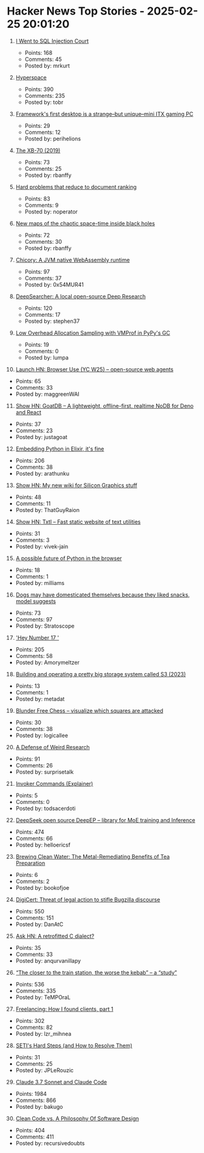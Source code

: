 # Hacker News Top Stories - 2025-02-25 20:01:20

1. [I Went to SQL Injection Court](https://sockpuppet.org/blog/2025/02/09/fixing-illinois-foia/)
   - Points: 168
   - Comments: 45
   - Posted by: mrkurt

2. [Hyperspace](https://hypercritical.co/2025/02/25/hyperspace)
   - Points: 390
   - Comments: 235
   - Posted by: tobr

3. [Framework's first desktop is a strange–but unique–mini ITX gaming PC](https://arstechnica.com/gadgets/2025/02/framework-known-for-upgradable-laptops-intros-not-particularly-upgradable-desktop/)
   - Points: 29
   - Comments: 12
   - Posted by: perihelions

4. [The XB-70 (2019)](http://codex99.com/photography/the-xb70.html)
   - Points: 73
   - Comments: 25
   - Posted by: rbanffy

5. [Hard problems that reduce to document ranking](https://noperator.dev/posts/document-ranking-for-complex-problems/)
   - Points: 83
   - Comments: 9
   - Posted by: noperator

6. [New maps of the chaotic space-time inside black holes](https://www.quantamagazine.org/new-maps-of-the-bizarre-chaotic-space-time-inside-black-holes-20250224/)
   - Points: 72
   - Comments: 30
   - Posted by: rbanffy

7. [Chicory: A JVM native WebAssembly runtime](https://chicory.dev/)
   - Points: 97
   - Comments: 37
   - Posted by: 0x54MUR41

8. [DeepSearcher: A local open-source Deep Research](https://milvus.io/blog/introduce-deepsearcher-a-local-open-source-deep-research.md)
   - Points: 120
   - Comments: 17
   - Posted by: stephen37

9. [Low Overhead Allocation Sampling with VMProf in PyPy's GC](https://pypy.org/posts/2025/02/pypy-gc-sampling.html)
   - Points: 19
   - Comments: 0
   - Posted by: lumpa

10. [Launch HN: Browser Use (YC W25) – open-source web agents](https://github.com/browser-use/browser-use)
   - Points: 65
   - Comments: 33
   - Posted by: maggreenWAI

11. [Show HN: GoatDB – A lightweight, offline-first, realtime NoDB for Deno and React](https://github.com/goatplatform/goatdb)
   - Points: 37
   - Comments: 23
   - Posted by: justagoat

12. [Embedding Python in Elixir, it's fine](https://dashbit.co/blog/running-python-in-elixir-its-fine)
   - Points: 206
   - Comments: 38
   - Posted by: arathunku

13. [Show HN: My new wiki for Silicon Graphics stuff](https://www.tech-pubs.net/wiki/Main_Page)
   - Points: 48
   - Comments: 11
   - Posted by: ThatGuyRaion

14. [Show HN: Txtl – Fast static website of text utilities](https://viveksjain.github.io/txtl/)
   - Points: 31
   - Comments: 3
   - Posted by: vivek-jain

15. [A possible future of Python in the browser](https://lukasz.langa.pl/f37aa97a-9ea3-4aeb-b6a0-9daeea5a7505/)
   - Points: 18
   - Comments: 1
   - Posted by: milliams

16. [Dogs may have domesticated themselves because they liked snacks, model suggests](https://www.livescience.com/animals/dogs/dogs-may-have-domesticated-themselves-because-they-really-liked-snacks-model-suggests)
   - Points: 73
   - Comments: 97
   - Posted by: Stratoscope

17. ['Hey Number 17 '](https://www.404media.co/email/b7eb2339-2ea1-4a37-96cc-a360494c214c/)
   - Points: 205
   - Comments: 58
   - Posted by: Amorymeltzer

18. [Building and operating a pretty big storage system called S3 (2023)](https://www.allthingsdistributed.com/2023/07/building-and-operating-a-pretty-big-storage-system.html)
   - Points: 13
   - Comments: 1
   - Posted by: metadat

19. [Blunder Free Chess – visualize which squares are attacked](https://taonexus.com/blunderfreechess.html)
   - Points: 30
   - Comments: 38
   - Posted by: logicallee

20. [A Defense of Weird Research](https://asteriskmag.com/issues/09/a-defense-of-weird-research)
   - Points: 91
   - Comments: 26
   - Posted by: surprisetalk

21. [Invoker Commands (Explainer)](https://open-ui.org/components/invokers.explainer/)
   - Points: 5
   - Comments: 0
   - Posted by: todsacerdoti

22. [DeepSeek open source DeepEP – library for MoE training and Inference](https://github.com/deepseek-ai/DeepEP)
   - Points: 474
   - Comments: 66
   - Posted by: helloericsf

23. [Brewing Clean Water: The Metal-Remediating Benefits of Tea Preparation](https://pubs.acs.org/doi/10.1021/acsfoodscitech.4c01030)
   - Points: 6
   - Comments: 2
   - Posted by: bookofjoe

24. [DigiCert: Threat of legal action to stifle Bugzilla discourse](https://bugzilla.mozilla.org/show_bug.cgi?id=1950144)
   - Points: 550
   - Comments: 151
   - Posted by: DanAtC

25. [Ask HN: A retrofitted C dialect?](undefined)
   - Points: 35
   - Comments: 33
   - Posted by: anqurvanillapy

26. [“The closer to the train station, the worse the kebab” – a “study”](https://www.jmspae.se/write-ups/kebabs-train-stations/)
   - Points: 536
   - Comments: 335
   - Posted by: TeMPOraL

27. [Freelancing: How I found clients, part 1](https://crocspace.substack.com/p/freelancing-how-i-got-clients-part)
   - Points: 302
   - Comments: 82
   - Posted by: lzr_mihnea

28. [SETI's Hard Steps (and How to Resolve Them)](https://www.centauri-dreams.org/2025/02/21/setis-hard-steps-and-how-to-resolve-them/)
   - Points: 31
   - Comments: 25
   - Posted by: JPLeRouzic

29. [Claude 3.7 Sonnet and Claude Code](https://www.anthropic.com/news/claude-3-7-sonnet)
   - Points: 1984
   - Comments: 866
   - Posted by: bakugo

30. [Clean Code vs. A Philosophy Of Software Design](https://github.com/johnousterhout/aposd-vs-clean-code/blob/main/README.md)
   - Points: 404
   - Comments: 411
   - Posted by: recursivedoubts

